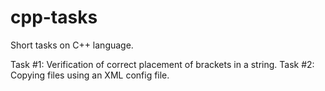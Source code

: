 # cpp-tasks
Short tasks on C++ language.

Task #1: Verification of correct placement of brackets in a string.
Task #2: Copying files using an XML config file.
